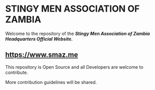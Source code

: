 # STINGY MEN ASSOCIATION OF ZAMBIA

Welcome to the repository of the **_Stingy Men Association of Zambia Headquarters Official Website._**

## https://www.smaz.me

This repository is Open Source and all Developers are welcome to contribute.

More contribution guidelines will be shared.



